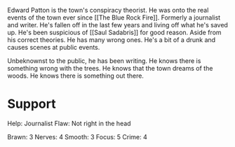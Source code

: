 Edward Patton is the town's conspiracy theorist. He was onto the real events of the town ever since [[The Blue Rock Fire]]. Formerly a journalist and writer. He's fallen off in the last few years and living off what he's saved up. He's been suspicious of [[Saul Sadabris]] for good reason. Aside from his correct theories. He has many wrong ones. He's a bit of a drunk and causes scenes at public events.

Unbeknownst to the public, he has been writing. He knows there is something wrong with the trees. He knows that the town dreams of the woods. He knows there is something out there.
# Support
Help: Journalist
Flaw: Not right in the head

Brawn: 3
Nerves: 4
Smooth: 3
Focus: 5
Crime: 4